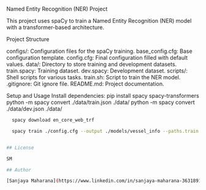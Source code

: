 Named Entity Recognition (NER) Project

This project uses spaCy to train a Named Entity Recognition (NER) model with a transformer-based architecture.

Project Structure

configs/: Configuration files for the spaCy training.
base_config.cfg: Base configuration template.
config.cfg: Final configuration filled with default values.
data/: Directory to store training and development datasets.
train.spacy: Training dataset.
dev.spacy: Development dataset.
scripts/: Shell scripts for various tasks.
train.sh: Script to train the NER model.
.gitignore: Git ignore file.
README.md: Project documentation.


Setup and Usage
Install dependencies:
 pip install spacy spacy-transformers
  python -m spacy convert ./data/train.json ./data/
  python -m spacy convert ./data/dev.json ./data/

```sh
  spacy download en_core_web_trf

  spacy train ./config.cfg --output ./models/vessel_info --paths.train ./data/vessel_info/train.spacy --paths.dev ./data/vessel_info/dev.spacy


## License

SM

## Author

[Sanjaya Maharana](https://www.linkedin.com/in/sanjaya-maharana-363189137/)

